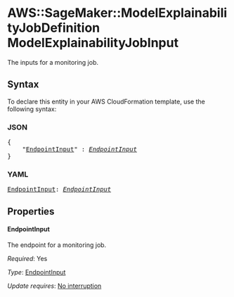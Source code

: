# AWS::SageMaker::ModelExplainabilityJobDefinition ModelExplainabilityJobInput

The inputs for a monitoring job.

## Syntax

To declare this entity in your AWS CloudFormation template, use the following syntax:

### JSON

<pre>
{
    "<a href="#endpointinput" title="EndpointInput">EndpointInput</a>" : <i><a href="endpointinput.md">EndpointInput</a></i>
}
</pre>

### YAML

<pre>
<a href="#endpointinput" title="EndpointInput">EndpointInput</a>: <i><a href="endpointinput.md">EndpointInput</a></i>
</pre>

## Properties

#### EndpointInput

The endpoint for a monitoring job.

_Required_: Yes

_Type_: <a href="endpointinput.md">EndpointInput</a>

_Update requires_: [No interruption](https://docs.aws.amazon.com/AWSCloudFormation/latest/UserGuide/using-cfn-updating-stacks-update-behaviors.html#update-no-interrupt)

